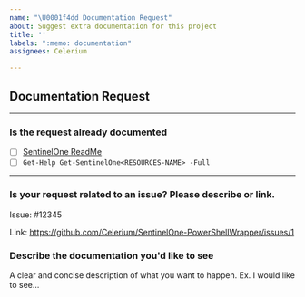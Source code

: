 ```yaml
---
name: "\U0001f4dd Documentation Request"
about: Suggest extra documentation for this project
title: ''
labels: ":memo: documentation"
assignees: Celerium

---
```


## Documentation Request

---

### **Is the request already documented**

- [ ] [SentinelOne ReadMe](https://github.com/Celerium/SentinelOne-PowerShellWrapper/blob/main/README.md)
- [ ] `Get-Help Get-SentinelOne<RESOURCES-NAME> -Full`

---

### **Is your request related to an issue? Please describe or link.**

Issue: #12345

Link: https://github.com/Celerium/SentinelOne-PowerShellWrapper/issues/1

### **Describe the documentation you'd like to see**

A clear and concise description of what you want to happen. Ex. I would like to see...
